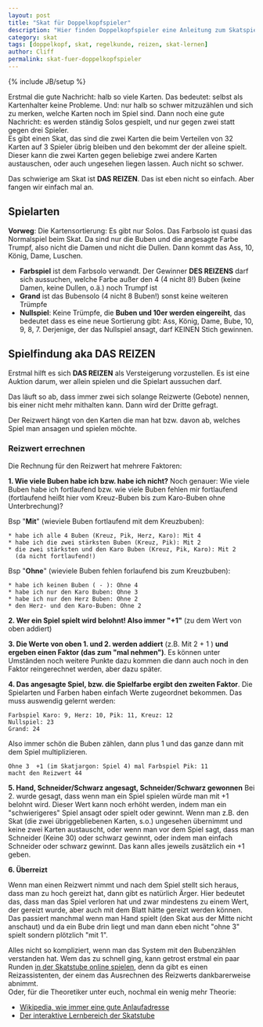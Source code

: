 ```yaml
---
layout: post
title: "Skat für Doppelkopfspieler"
description: "Hier finden Doppelkopfspieler eine Anleitung zum Skatspielen."
category: skat
tags: [doppelkopf, skat, regelkunde, reizen, skat-lernen]
author: Cliff
permalink: skat-fuer-doppelkopfspieler
---
```

{% include JB/setup %}


Erstmal die gute Nachricht: halb so viele Karten. Das bedeutet: selbst als Kartenhalter keine Probleme. Und: nur halb so schwer mitzuzählen und sich zu merken, welche Karten noch im Spiel sind. Dann noch eine gute Nachricht: es werden ständig Solos gespielt, und nur gegen zwei statt gegen drei Spieler.     
Es gibt einen Skat, das sind die zwei Karten die beim Verteilen von 32 Karten auf 3 Spieler übrig bleiben und den bekommt der der alleine spielt. Dieser kann die zwei Karten gegen beliebige zwei andere Karten austauschen, oder auch ungesehen liegen lassen. Auch nicht so schwer.

Das schwierige am Skat ist **DAS REIZEN**. Das ist eben nicht so einfach. Aber fangen wir einfach mal an.

## Spielarten

**Vorweg**: Die Kartensortierung: Es gibt nur Solos. Das Farbsolo ist quasi das Normalspiel beim Skat. Da sind nur die Buben und die angesagte Farbe Trumpf, also nicht die Damen und nicht die Dullen. Dann kommt das Ass, 10, König, Dame, Luschen.

* **Farbspiel** ist dem Farbsolo verwandt. Der Gewinner **DES REIZENS** darf sich aussuchen, welche Farbe außer den 4 (4 nicht 8!) Buben (keine Damen, keine Dullen, o.ä.) noch Trumpf ist
* **Grand** ist das Bubensolo (4 nicht 8 Buben!) sonst keine weiteren Trümpfe 
* **Nullspiel**: Keine Trümpfe, die **Buben und 10er werden eingereiht**, das bedeutet dass es eine neue Sortierung gibt: Ass, König, Dame, Bube, 10, 9, 8, 7. Derjenige, der das Nullspiel ansagt, darf KEINEN Stich gewinnen.

## Spielfindung aka DAS REIZEN

Erstmal hilft es sich **DAS REIZEN** als Versteigerung vorzustellen. Es ist eine Auktion darum, wer allein spielen und die Spielart aussuchen darf. 

Das läuft so ab, dass immer zwei sich solange Reizwerte (Gebote) nennen, bis einer nicht mehr mithalten kann. Dann wird der Dritte gefragt.

Der Reizwert hängt von den Karten die man hat bzw. davon ab, welches Spiel man ansagen und spielen möchte. 

### Reizwert errechnen

Die Rechnung für den Reizwert hat mehrere Faktoren:

**1. Wie viele Buben habe ich bzw. habe ich nicht?** Noch genauer: Wie viele Buben habe ich fortlaufend bzw. wie viele Buben fehlen mir fortlaufend (fortlaufend heißt hier vom Kreuz-Buben bis zum Karo-Buben ohne Unterbrechung)?

 Bsp "**Mit**" (wieviele Buben fortlaufend mit dem Kreuzbuben):
  
    * habe ich alle 4 Buben (Kreuz, Pik, Herz, Karo): Mit 4
    * habe ich die zwei stärksten Buben (Kreuz, Pik): Mit 2 
    * die zwei stärksten und den Karo Buben (Kreuz, Pik, Karo): Mit 2 
      (da nicht fortlaufend!) 

 Bsp "**Ohne**" (wieviele Buben fehlen forlaufend bis zum Kreuzbuben):
    
    * habe ich keinen Buben ( - ): Ohne 4
    * habe ich nur den Karo Buben: Ohne 3
    * habe ich nur den Herz Buben: Ohne 2
    * den Herz- und den Karo-Buben: Ohne 2



**2. Wer ein Spiel spielt wird belohnt! Also immer "+1"** (zu dem Wert von oben addiert)

**3. Die Werte von oben 1. und 2. werden addiert** (z.B. Mit 2 + 1 ) **und ergeben einen Faktor (das zum "mal nehmen")**. Es können unter Umständen noch weitere Punkte dazu kommen die dann auch noch in den Faktor reingerechnet werden, aber dazu später.
 
**4. Das angesagte Spiel, bzw. die Spielfarbe ergibt den zweiten Faktor**. Die Spielarten und Farben haben einfach Werte zugeordnet bekommen. Das muss auswendig gelernt werden:

    Farbspiel Karo: 9, Herz: 10, Pik: 11, Kreuz: 12
    Nullspiel: 23
    Grand: 24
    

Also immer schön die Buben zählen, dann plus 1 und das ganze dann mit dem Spiel multiplizieren.

    Ohne 3  +1 (im Skatjargon: Spiel 4) mal Farbspiel Pik: 11 
    macht den Reizwert 44
    
**5. Hand, Schneider/Schwarz angesagt, Schneider/Schwarz gewonnen**
Bei 2. wurde gesagt, dass wenn man ein Spiel spielen würde man mit +1 belohnt wird. Dieser Wert kann noch erhöht werden, indem man ein "schwierigeres" Spiel ansagt oder spielt oder gewinnt. Wenn man z.B. den Skat (die zwei übriggebliebenen Karten, s.o.) ungesehen übernimmt und keine zwei Karten austauscht, oder wenn man vor dem Spiel sagt, dass man Schneider (Keine 30) oder schwarz gewinnt, oder indem man einfach Schneider oder schwarz gewinnt. Das kann alles jeweils zusätzlich ein +1 geben.

**6. Überreizt**

Wenn man einen Reizwert nimmt und nach dem Spiel stellt sich heraus, dass man zu hoch gereizt hat, dann gibt es natürlich Ärger. Hier bedeutet das, dass man das Spiel verloren hat und zwar mindestens zu einem Wert, der gereizt wurde, aber auch mit dem Blatt hätte gereizt werden können. Das passiert manchmal wenn man Hand spielt (den Skat aus der Mitte nicht anschaut) und da ein Bube drin liegt und man dann eben nicht "ohne 3" spielt sondern plötzlich "mit 1".    


Alles nicht so kompliziert, wenn man das System mit den Bubenzählen verstanden hat. Wem das zu schnell ging, kann getrost erstmal ein paar Runden [in der Skatstube online spielen](www.skatstube.de), denn da gibt es einen Reizassistenten, der einem das Ausrechnen des Reizwerts dankbarerweise abnimmt.    
Oder, für die Theoretiker unter euch, nochmal ein wenig mehr Theorie:

* [Wikipedia, wie immer eine gute Anlaufadresse](http://de.wikipedia.org/wiki/Skat)
* [Der interaktive Lernbereich der Skatstube](https://www.skatstube.de/skat-lernen)



